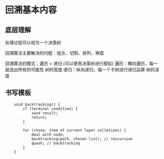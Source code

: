# 回溯基本内容

## 底层理解

处理过程可以视为一个决策树

回溯算法主要解决的问题：组合、切割、排列、棋盘

回溯算法的模式：遍历 + 递归 (可以使用决策树进行模拟)
遍历：横向遍历，每一层选出所有的可能性 树的宽度
递归：纵向递归，每一个子树进行递归运算 树的深度

## 书写模板

```
    void backtracking() {
        if (terminal condition) {
            save result;
            return;
        }
        
        for (chose: item of current layer colletions) {
            deal with node;
            backtracking(path, chosen list); // rescursion
            quash; // backtracking
        }
    }
```



